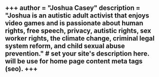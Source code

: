 +++
author = "Joshua Casey"
description = "Joshua is an autistic adult activist that enjoys video games and is passionate about human rights, free speech, privacy, autistic rights, sex worker rights, the climate change, criminal legal system reform, and child sexual abuse prevention." # set your site's description here. will be use for home page content meta tags (seo).
+++
---

<!-- Cloudflare Web Analytics --><script defer src='https://static.cloudflareinsights.com/beacon.min.js' data-cf-beacon='{"token": "32de9014b9d749679d2ed4a3d2656b33"}'></script><!-- End Cloudflare Web Analytics -->